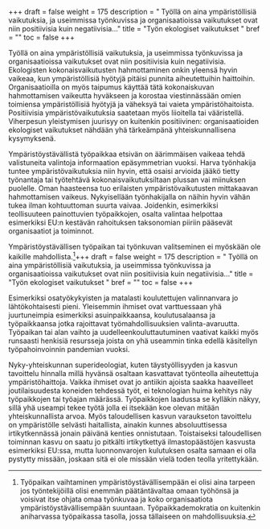 +++
draft = false
weight = 175
description = " Työllä on aina ympäristöllisiä vaikutuksia, ja useimmissa työnkuvissa ja organisaatioissa vaikutukset ovat niin positiivisia kuin negatiivisia..."
title = "Työn ekologiset vaikutukset "
bref = ""
toc = false
+++



Työllä on aina ympäristöllisiä vaikutuksia, ja useimmissa työnkuvissa ja
organisaatioissa vaikutukset ovat niin positiivisia kuin negatiivisia.
Ekologisten kokonaisvaikutusten hahmottaminen onkin yleensä hyvin
vaikeaa, kun ympäristöllisiä hyötyjä pitäisi punnita aiheutettuihin
haittoihin. Organisaatioilla on myös taipumus käyttää tätä kokonaiskuvan
hahmottamisen vaikeutta hyväkseen ja korostaa viestinnässään omien
toimiensa ympäristöllisiä hyötyjä ja väheksyä tai vaieta
ympäristöhaitoista. Positiivisia ympäristövaikutuksia saatetaan myös
liioitella tai vääristellä. Viherpesun yleistymisen juurisyy on
kuitenkin positiivinen: organisaatioiden ekologiset vaikutukset nähdään
yhä tärkeämpänä yhteiskunnallisena kysymyksenä.

Ympäristöystävällistä työpaikkaa etsivän on äärimmäisen vaikeaa tehdä
valistuneita valintoja informaation epäsymmetrian vuoksi. Harva
työnhakija tuntee ympäristövaikutuksia niin hyvin, että osaisi arvioida
jääkö tietty työnantaja tai työtehtävä kokonaisvaikutuksiltaan plussan
vai miinuksen puolelle. Oman haasteensa tuo erilaisten
ympäristövaikutusten mittakaavan hahmottamisen vaikeus. Nykyisellään
työnhakijalla on näihin hyvin vähän tukea ilman kohtuuttoman suurta
vaivaa. Joidenkin, esimerkiksi teollisuuteen painottuvien työpaikkojen,
osalta valintaa helpottaa esimerkiksi EU:n kestävän rahoituksen
taksonomian piiriin pääsevät organisaatiot ja toiminnot.

Ympäristöystävällisen työpaikan tai työnkuvan valitseminen ei myöskään
ole kaikille mahdollista.[^1]+++
draft = false
weight = 175
description = " Työllä on aina ympäristöllisiä vaikutuksia, ja useimmissa työnkuvissa ja organisaatioissa vaikutukset ovat niin positiivisia kuin negatiivisia..."
title = "Työn ekologiset vaikutukset "
bref = ""
toc = false
+++


 Esimerkiksi osatyökykyisten ja matalasti
koulutettujen valinnanvara jo lähtökohtaisesti pieni. Yleisemmin ihmiset
ovat varttuessaan yhä juurtuneimpia esimerkiksi asuinpaikkaansa,
koulutusalaansa ja työpaikkaansa jotka rajoittavat työmahdollisuuksien
valinta-avaruutta. Työpaikan tai alan vaihto ja
uudelleenkouluttautuminen vaativat kaikki myös runsaasti henkisiä
resursseja joista on yhä useammin tinka edellä käsitellyn
työpahoinvoinnin pandemian vuoksi. 

Nyky-yhteiskunnan superideologiat, kuten täystyöllisyyden ja kasvun
tavoittelu hinnalla millä hyvänsä osaltaan kasvattavat työnteolla
aiheutettuja ympäristöhaittoja. Vaikka ihmiset ovat jo antiikin ajoista
saakka haaveilleet joutilaisuudesta koneiden tehdessä työt, ei
teknologian huima kehitys näy työpaikkojen tai työajan määrässä.
Työpaikkojen laadussa se kylläkin näkyy, sillä yhä useampi tekee työtä
jolla ei itsekään koe olevan mitään yhteiskunnallista arvoa. Myös
taloudellisen kasvun varaukseton tavoittelu on ympäristölle selvästi
haitallista, ainakin kunnes absoluuttisessa irtikytkennässä jonain
päivänä kenties onnistutaan. Toistaiseksi taloudellisen toiminnan kasvu
on saatu jo pitkälti irtikytkettyä ilmastopäästöjen kasvusta esimerkiksi
EU:ssa, mutta luonnonvarojen kulutuksen osalta samaan ei olla pystytty
missään, joskaan sitä ei ole missään vielä toden teolla yritettykään.

[^1]: Työpaikan vaihtaminen ympäristöystävällisempään ei olisi aina tarpeen jos työntekijöillä olisi enemmän päätäntävaltaa omaan työhönsä ja voisivat itse ohjata omaa työnkuvaa ja koko organisaatiota ympäristöystävällisempään suuntaan. Työpaikkademokratia on kuitenkin aniharvassa työpaikassa tasolla, jossa tällaiseen on mahdollisuuksia.

